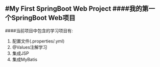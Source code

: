 #My First SpringBoot Web Project
####我的第一个SpringBoot Web项目
---
####当前项目中包含的学习项目有:
1. 配置文件(.properties/.yml)
2. @Values注解学习
3. 集成JSP
4. 集成MyBatis

